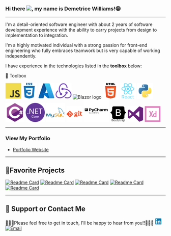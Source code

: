 ### Hi there <img src='https://raw.githubusercontent.com/MartinHeinz/MartinHeinz/master/wave.gif' width='30px'/>, my name is Demetrice Williams!😁

---

I'm a detail-oriented software engineer with about 2 years of software development experience with the ability to carry projects from design to implementation to integration.

I'm a highly motivated individual with a strong passion for front-end engineering who fully embraces teamwork but is very capable of working independently.


I have experience in the technologies listed in the **toolbox** below:

🧰 Toolbox

<img src="https://github.com/devicons/devicon/blob/master/icons/javascript/javascript-original.svg" alt="JavaScript Logo" width='50px' height='50px' /><img src="https://github.com/devicons/devicon/blob/master/icons/css3/css3-plain-wordmark.svg" alt="CSS Logo" width='50px' height='50px' />
<img src="https://github.com/devicons/devicon/blob/master/icons/azure/azure-original.svg" alt="Azure logo" width="50px" />
<img src="https://github.com/devicons/devicon/blob/master/icons/redux/redux-original.svg" alt="Redux logo" width="50px" />
<img src="https://www.howtogeek.com/wp-content/uploads/csit/2021/08/bca5f5f6-1.png?width=1198&trim=1,1&bg-color=000&pad=1,1" alt="Blazor logo" height="50px" width="70px" />
<img src="https://github.com/devicons/devicon/blob/master/icons/html5/html5-original-wordmark.svg" alt="HTML Logo" width='50px' height='50px' />
<img src="https://github.com/devicons/devicon/blob/master/icons/react/react-original-wordmark.svg" alt="React Logo" width='50px' height='50px' />
<img src="https://github.com/devicons/devicon/blob/master/icons/python/python-original.svg" alt="Python Logo" width='50px' height='50px' />
<img src="https://github.com/devicons/devicon/blob/master/icons/csharp/csharp-original.svg" alt="CSharp Logo" width='60px' height='60px' />
<img src="https://github.com/devicons/devicon/blob/master/icons/dotnetcore/dotnetcore-original.svg" alt="DotNet Logo" width='60px' height='60px' />
<img src="https://github.com/devicons/devicon/blob/master/icons/mysql/mysql-original-wordmark.svg" alt="MySQL Logo" width='60px' height='60px' />
<img src="https://github.com/devicons/devicon/blob/master/icons/git/git-plain-wordmark.svg" alt="Git Logo" width='50px' height='50px' />
<img src="https://github.com/devicons/devicon/blob/master/icons/pycharm/pycharm-original-wordmark.svg" alt="PyCharm Logo" width='80px' height='70px' />
<img src="https://github.com/devicons/devicon/blob/master/icons/bootstrap/bootstrap-plain-wordmark.svg" alt="Bootstrap Logo" width='50px' height='50px' />
<img src="https://github.com/devicons/devicon/blob/master/icons/visualstudio/visualstudio-plain.svg" alt="VisualStudio Logo" width='50px' height='50px' />
<img src="https://github.com/devicons/devicon/blob/master/icons/xd/xd-line.svg" alt="Adobe XD Logo" width='50px' height='50px' />

---
### View My Portfolio
- <a href="https://demetricew20.github.io/" target="_blank" rel="noreferrer noopener">Portfolio Website</a>

---
 ## 🌟Favorite Projects
 
 [![Readme Card](https://github-readme-stats.vercel.app/api/pin/?username=Demetricew20&repo=NetFlix_Clone)](https://github.com/Demetricew20/NetflixClone)
 [![Readme Card](https://github-readme-stats.vercel.app/api/pin/?username=Demetricew20&repo=Amazon_Clone)](https://github.com/Demetricew20/Amazon_Clone)
 [![Readme Card](https://github-readme-stats.vercel.app/api/pin/?username=Demetricew20&repo=Disney_Plus_Clone)](https://github.com/Demetricew20/Disney_Plus_Clone)
 [![Readme Card](https://github-readme-stats.vercel.app/api/pin/?username=Demetricew20&repo=TrashCollector)](https://github.com/Demetricew20/TrashCollector)
 [![Readme Card](https://github-readme-stats.vercel.app/api/pin/?username=Demetricew20&repo=Flashcards_UI)](https://github.com/Demetricew20/Flashcards_UI)
 
 ---
 
 ## 📲 Support or Contact Me
 👨🏻‍💻Please feel free to get in touch, I'll be happy to hear from you!!💁🏽‍♂️‍  <a href="https://www.linkedin.com/in/demetricewilliams/" target="_blank"><img src="https://github.com/devicons/devicon/blob/master/icons/linkedin/linkedin-original.svg" alt="LinkedIn" width="20" height="20" ></a>
 <a href="mailto:demetrice_williams@hotmail.com" target="_blank"><img src="https://user-images.githubusercontent.com/76887873/118370190-1ab64d00-b553-11eb-8ebb-8eb9ea44a3f9.png" alt="Email" width="20" height="20" ></a>
 

<!--
**Demetricew20/Demetricew20** is a ✨ _special_ ✨ repository because its `README.md` (this file) appears on your GitHub profile.

Here are some ideas to get you started:

- 🔭 I’m currently working on ...
- 🌱 I’m currently learning ...
- 👯 I’m looking to collaborate on ...
- 🤔 I’m looking for help with ...
- 💬 Ask me about ...
- 📫 How to reach me: ...
- 😄 Pronouns: ...
- ⚡ Fun fact: ...
-->

